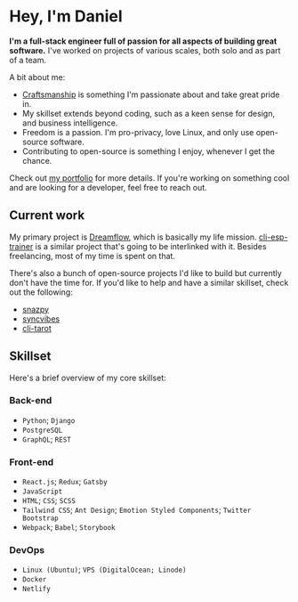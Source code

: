 # Hey, I'm Daniel

**I'm a full-stack engineer full of passion for all aspects of building great software.** I've worked on projects of various scales, both solo and as part of a team.

A bit about me:

* [Craftsmanship](https://danieljs.me/craftsmanship-is-essential/) is something I'm passionate about and take great pride in.
* My skillset extends beyond coding, such as a keen sense for design, and business intelligence.
* Freedom is a passion. I'm pro-privacy, love Linux, and only use open-source software. 
* Contributing to open-source is something I enjoy, whenever I get the chance.

Check out [my portfolio](https://danieljs.tech) for more details. If you're working on something cool and are looking for a developer, feel free to reach out.

## Current work

My primary project is [Dreamflow](https://dreamflow.co), which is basically my life mission. [cli-esp-trainer](https://github.com/dspacejs/cli-esp-trainer) is a similar project that's going to be interlinked with it. Besides freelancing, most of my time is spent on that.

There's also a bunch of open-source projects I'd like to build but currently don't have the time for. If you'd like to help and have a similar skillset, check out the following:

* [snazpy](https://github.com/dspacejs/snazpy)
* [syncvibes](https://github.com/dspacejs/syncvibes)
* [cli-tarot](https://github.com/dspacejs/cli-tarot)

## Skillset

Here's a brief overview of my core skillset: 

### Back-end

* `Python`; `Django`
* `PostgreSQL`
* `GraphQL`; `REST`

### Front-end

* `React.js`; `Redux`; `Gatsby`
* `JavaScript`
* `HTML`; `CSS`; `SCSS`
* `Tailwind CSS`; `Ant Design`; `Emotion Styled Components`; `Twitter Bootstrap`
* `Webpack`; `Babel`; `Storybook`

### DevOps

* `Linux (Ubuntu)`; `VPS (DigitalOcean; Linode)`
* `Docker`
* `Netlify`
